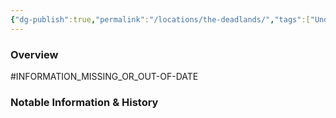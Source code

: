 ```yaml
---
{"dg-publish":true,"permalink":"/locations/the-deadlands/","tags":["Undiscovered"],"updated":"2025-05-25T20:39:08.773+01:00"}
---
```



### Overview
#INFORMATION_MISSING_OR_OUT-OF-DATE 

### Notable Information & History 